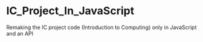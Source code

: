 # IC_Project_In_JavaScript
Remaking the IC project code (Introduction to Computing) only in JavaScript and an API
